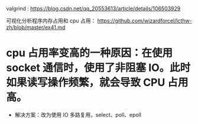 valgrind :
https://blog.csdn.net/qq_20553613/article/details/106503929

可视化分析程序内存占用和 cpu 占用：
https://github.com/wizardforcel/lcthw-zh/blob/master/ex41.md

# cpu 占用率变高的一种原因：在使用 socket 通信时，使用了非阻塞 IO。此时如果读写操作频繁，就会导致 CPU 占用高。

- 解决方案：改为使用 IO 多路复用，select、poll、epoll

